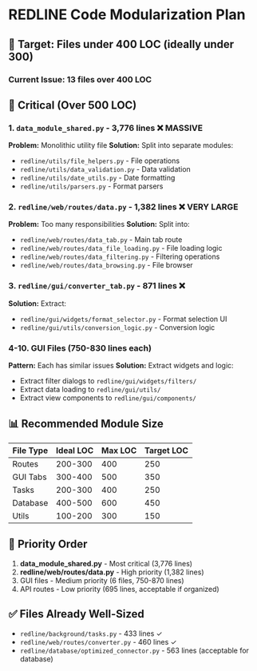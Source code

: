 # REDLINE Code Modularization Plan

## 🎯 Target: Files under 400 LOC (ideally under 300)

### Current Issue: 13 files over 400 LOC

## 🔴 Critical (Over 500 LOC)

### 1. `data_module_shared.py` - 3,776 lines ❌ MASSIVE
**Problem:** Monolithic utility file
**Solution:** Split into separate modules:
- `redline/utils/file_helpers.py` - File operations
- `redline/utils/data_validation.py` - Data validation
- `redline/utils/date_utils.py` - Date formatting
- `redline/utils/parsers.py` - Format parsers

### 2. `redline/web/routes/data.py` - 1,382 lines ❌ VERY LARGE
**Problem:** Too many responsibilities
**Solution:** Split into:
- `redline/web/routes/data_tab.py` - Main tab route
- `redline/web/routes/data_file_loading.py` - File loading logic
- `redline/web/routes/data_filtering.py` - Filtering operations
- `redline/web/routes/data_browsing.py` - File browser

### 3. `redline/gui/converter_tab.py` - 871 lines ❌
**Solution:** Extract:
- `redline/gui/widgets/format_selector.py` - Format selection UI
- `redline/gui/utils/conversion_logic.py` - Conversion logic

### 4-10. GUI Files (750-830 lines each)
**Pattern:** Each has similar issues
**Solution:** Extract widgets and logic:
- Extract filter dialogs to `redline/gui/widgets/filters/`
- Extract data loading to `redline/gui/utils/`
- Extract view components to `redline/gui/components/`

## 📊 Recommended Module Size

| File Type | Ideal LOC | Max LOC | Target LOC |
|-----------|-----------|---------|------------|
| Routes    | 200-300   | 400     | 250        |
| GUI Tabs  | 300-400   | 500     | 350        |
| Tasks     | 200-300   | 400     | 250        |
| Database  | 400-500   | 600     | 450        |
| Utils     | 100-200   | 300     | 150        |

## 🎯 Priority Order

1. **data_module_shared.py** - Most critical (3,776 lines)
2. **redline/web/routes/data.py** - High priority (1,382 lines)
3. GUI files - Medium priority (6 files, 750-870 lines)
4. API routes - Low priority (695 lines, acceptable if organized)

## ✅ Files Already Well-Sized

- `redline/background/tasks.py` - 433 lines ✓
- `redline/web/routes/converter.py` - 460 lines ✓
- `redline/database/optimized_connector.py` - 563 lines (acceptable for database)

